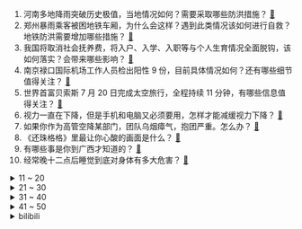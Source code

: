 1. 河南多地降雨突破历史极值，当地情况如何？需要采取哪些防洪措施？ [:link:](https://www.zhihu.com/question/473413447)
2. 郑州暴雨乘客被困地铁车厢，为什么会这样？遇到此类情况该如何进行自救？地铁防洪需要增加哪些措施？ [:link:](https://www.zhihu.com/question/473549321)
3. 我国将取消社会抚养费，将入户、入学、入职等与个人生育情况全面脱钩，该如何落实？会带来哪些影响？ [:link:](https://www.zhihu.com/question/473499702)
4. 南京禄口国际机场工作人员检出阳性 9 份，目前具体情况如何？还有哪些细节值得关注？ [:link:](https://www.zhihu.com/question/473581393)
5. 世界首富贝索斯 7 月 20 日完成太空旅行，全程持续 11 分钟，有哪些信息值得关注？ [:link:](https://www.zhihu.com/question/473476687)
6. 视力一直在下降，但是手机和电脑又必须要用，怎样才能减缓视力下降？ [:link:](https://www.zhihu.com/question/29378502)
7. 如果你作为高管空降某部门，团队乌烟瘴气，抱团严重。怎么办？ [:link:](https://www.zhihu.com/question/472664105)
8. 《还珠格格》里最让你心酸的画面是什么？ [:link:](https://www.zhihu.com/question/470316904)
9. 有哪些事是你到广西才知道的？ [:link:](https://www.zhihu.com/question/339131125)
10. 经常晚十二点后睡觉到底对身体有多大危害？ [:link:](https://www.zhihu.com/question/19632354)
<details>
<summary>11 ~ 20</summary>

11. 马上都8月份了，22考研政治你们复习到哪里了? [:link:](https://www.zhihu.com/question/472166317)
12. 有哪些高级的文案？ [:link:](https://www.zhihu.com/question/397001270)
13. 如何看待SNH48前成员於佳怡再曝和吴亦凡聊天记录，吴称「我不会去伤害一个女孩，除非只是玩的那种」？ [:link:](https://www.zhihu.com/question/473216155)
14. 如何看待中纪委点名安徽一 95 后天价游戏卡主人贪污七千万， 19 岁任职 24 岁辞职次年被刑拘？ [:link:](https://www.zhihu.com/question/473194430)
15. 是不是每个爸爸妈妈都不让小孩玩手机？ [:link:](https://www.zhihu.com/question/472979668)
16. 央视网评吴亦凡事件「把做明星的门槛提上来」，会推动事情的进展吗？对未来娱乐圈有哪些影响？ [:link:](https://www.zhihu.com/question/473457802)
17. 怎样设计一个英雄能让亚索感觉不到丝毫快乐? [:link:](https://www.zhihu.com/question/357902799)
18. 为啥买房要买大户型？ [:link:](https://www.zhihu.com/question/467557630)
19. 如果吴亦凡的收入真的有都美竹曝光的二三十亿那么多，他是否也会面临税务核查问题？ [:link:](https://www.zhihu.com/question/473059217)
20. 如何看待因举报非法采砂，陕西西乡一对夫妻遭人反复碾压致死? [:link:](https://www.zhihu.com/question/472187942)
</details>
<details>
<summary>21 ~ 30</summary>

21. 吴亦凡方再回应与都美竹争议「收到 8 封都美竹威胁口吻邮件，其未将 18 万退还」，真实性如何？ [:link:](https://www.zhihu.com/question/473560705)
22. 小 G 娜事件后多位有影响力的自媒体人曾发表类似「明星睡粉是福利」，这些言论是否助推了事情的发展？ [:link:](https://www.zhihu.com/question/473152458)
23. 河南遭遇特大暴雨，当前需要哪些援助？ [:link:](https://www.zhihu.com/question/473590772)
24. 女朋友的敏感多疑快把我逼疯了，我怎么做才好？ [:link:](https://www.zhihu.com/question/20742504)
25. 河南登封工厂爆炸，现场火光冲天，目前情况如何？事故原因是什么？ [:link:](https://www.zhihu.com/question/473347064)
26. 如何看待河南暴雨中郑州地铁被雨水倒灌？这种情况该如何避免？ [:link:](https://www.zhihu.com/question/473481846)
27. 如果要你给高中生说一句话，你最想说什么? [:link:](https://www.zhihu.com/question/464629739)
28. 国内哪个城市，夏天在家不需要开空调？ [:link:](https://www.zhihu.com/question/466495134)
29. 是什么支撑你从事一份「冷门职业」？ [:link:](https://www.zhihu.com/question/473197039)
30. 日本 ACG 作品里为何流行不介绍设定就直接展开剧情的模式？ [:link:](https://www.zhihu.com/question/473307809)
</details>
<details>
<summary>31 ~ 40</summary>

31. 有什么让人笑得停不下来的段子？ [:link:](https://www.zhihu.com/question/442478358)
32. 考研政治应该要怎么复习？ [:link:](https://www.zhihu.com/question/287567496)
33. 得到后又失去和从未得到哪个更遗憾？ [:link:](https://www.zhihu.com/question/467011481)
34. 《奇葩说》有哪些超级经典的句子？ [:link:](https://www.zhihu.com/question/46266923)
35. 我要怎么和男朋友说我家是收废品的？ [:link:](https://www.zhihu.com/question/473104039)
36. 初中生：初一成绩还可以，初二成绩突然下滑！初三还可能逆袭吗？ [:link:](https://www.zhihu.com/question/473139992)
37. 有没有踩屎感的运动鞋推荐的，用来跑步？ [:link:](https://www.zhihu.com/question/391587350)
38. 为什么非得去银行工作，被我爸说懵了，说不想去银行就是让他失望？ [:link:](https://www.zhihu.com/question/472459179)
39. 轻食，是新的智商税吗？ [:link:](https://www.zhihu.com/question/469960420)
40. 三名中国人在马里遭绑架，目前情况如何？当地局势有哪些信息值得关注？ [:link:](https://www.zhihu.com/question/472916793)
</details>
<details>
<summary>41 ~ 50</summary>

41. 如何看待重庆两坠亡幼童母亲称事件不是意外，而是蓄谋已久？从心理的角度分析，母亲的心理创伤该如何抚平？ [:link:](https://www.zhihu.com/question/472591476)
42. 你听过最惊艳的情话是什么？ [:link:](https://www.zhihu.com/question/471925678)
43. 2021 LPL 夏季赛V5 0:2 iG，如何评价这场比赛？ [:link:](https://www.zhihu.com/question/473231941)
44. 为什么战双这么良心，流水却越来越低，甚至现在只有开服时的十分之一？ [:link:](https://www.zhihu.com/question/457001778)
45. 恒大宣布将于 7 月 27 日举行董事会讨论「特别分红计划」，有哪些值得关注的信息？ [:link:](https://www.zhihu.com/question/472506402)
46. 怎样学好高中数学？ [:link:](https://www.zhihu.com/question/24190512)
47. 同事之间，哪些话千万不能说？ [:link:](https://www.zhihu.com/question/472183594)
48. 为什么有人二十左右的奶茶买起来很随意，但是看剧要充视频会员就很纠结，畏畏缩缩的不愿花钱? [:link:](https://www.zhihu.com/question/469288282)
49. 显卡选 3080ti 丐版还是 3070ti 顶级非公？ [:link:](https://www.zhihu.com/question/463239809)
50. 初一完全没心思学习，初二下才慢慢学一点，但还是想要上重高，初三努力可以吗? [:link:](https://www.zhihu.com/question/472190336)
</details><details>
<summary>bilibili</summary>

1. 2021内娱好男人颁奖典礼！恭喜吴亦凡、于晓光、华晨宇！ [:link:](//www.bilibili.com/video/BV1CP4y147NU)
2. 疯狂动物城2：热门生物鉴定 [:link:](//www.bilibili.com/video/BV1qg411M7ND)
3. 【亮记生物鉴定】网络热传生物鉴定32 [:link:](//www.bilibili.com/video/BV1Lw411975d)
4. 《网络热门科普工作者鉴定》 [:link:](//www.bilibili.com/video/BV1qb4y167JA)
5. 恶毒至极！！揭秘吴亦凡的公关手段 [:link:](//www.bilibili.com/video/BV1ab4y1672C)
6. 太悲壮！血战至最后一人！《亮剑》P3 [:link:](//www.bilibili.com/video/BV1aw411d7o7)
7. 买 瓜 大 队 [:link:](//www.bilibili.com/video/BV1CU4y137FJ)
8. 《原神》角色演示-「神里绫华：寒椿吹雪」 [:link:](//www.bilibili.com/video/BV1w44y1m79B)
9. “读评论”这可能是最后一期了，且珍惜！ [:link:](//www.bilibili.com/video/BV1tv411n7Ek)
10. 你真的了解加拿大电鳗嘛？ [:link:](//www.bilibili.com/video/BV1to4y1D7G3)
<details>
<summary>11 ~ 20</summary>

11. ⚡萨 日 朗！！！⚡ [:link:](//www.bilibili.com/video/BV15L411p7M8)
12. 花10天炸一只鸡腿？入嘴的瞬间，值了！ [:link:](//www.bilibili.com/video/BV1Xb4y1k714)
13. 尿毒症小仙唱歌挣医药费——今天已还2000元，翻唱《涛声依旧》 [:link:](//www.bilibili.com/video/BV17B4y1K7fU)
14. 《仅 粉 丝 可 见 的 纯 洁》：加拿大电鳗贞洁保卫战 [:link:](//www.bilibili.com/video/BV1o54y1n7MV)
15. 找两个互不认识的UP主，让他们强行聊天会有多尬？【尬聊01】 [:link:](//www.bilibili.com/video/BV1uL411H7jA)
16. 【义眼科普+澄清】 [:link:](//www.bilibili.com/video/BV1Wy4y1j7sD)
17. 不要“做”挑战？（第十三期）【上】 [:link:](//www.bilibili.com/video/BV1iM4y1K7DH)
18. 当年火遍全国的打鬼子游戏，真结局到底是什么？？ [:link:](//www.bilibili.com/video/BV1jv411E7fK)
19. 《致吴签》：你欠她的，拿什么来还？！ [:link:](//www.bilibili.com/video/BV1Kf4y1577j)
20. 【全网最全】20个Safari浏览器隐藏绝技，你未必全知道！！！ [:link:](//www.bilibili.com/video/BV1L64y1t7ks)
</details>
<details>
<summary>21 ~ 30</summary>

21. 如何用钢牙鲨击败雷伊！ [:link:](//www.bilibili.com/video/BV1oU4y137Ed)
22. 【时代少年团】TNT卧室僵尸游戏 [:link:](//www.bilibili.com/video/BV1Yq4y1W7sy)
23. 【STN快报第五季46】言出法随，大口四方 [:link:](//www.bilibili.com/video/BV1Tq4y1W7vM)
24. 【神经病剧场】被 玩 坏 的 泛 哥 哥 ！ [:link:](//www.bilibili.com/video/BV1dh41167Rb)
25. 不要笑挑战 [:link:](//www.bilibili.com/video/BV1VB4y1K7eL)
26. 今天，教tony老师重新做人！ [:link:](//www.bilibili.com/video/BV1NL411H7GE)
27. 可怕！不要在晚上玩这款国外的海绵宝宝游戏！ [:link:](//www.bilibili.com/video/BV1k64y1471Y)
28. 路灯下卖西瓜的父亲，看哭无数网友…… [:link:](//www.bilibili.com/video/BV1gK4y1u7nY)
29. 【泠鸢/hanser】《时光代理人》ED-翻唱，红眼睛和金眼睛的人哦都小心点 [:link:](//www.bilibili.com/video/BV19h41167ay)
30. 【内鬼对线】暑假里学校最大的谎言 [:link:](//www.bilibili.com/video/BV1Ww41197Vo)
</details>
<details>
<summary>31 ~ 40</summary>

31. 【让学】让子弹飞里的真正赢家！颠覆剧情：一个致命女人和她的逆袭暗线 [:link:](//www.bilibili.com/video/BV1uL411p73m)
32. 小伙凌晨被饿醒，花三小时自制一道大碗宽面，碳水爆炸吃太饱 [:link:](//www.bilibili.com/video/BV1EU4y1n75Q)
33. 我摊牌了！咱庵塌了！ [:link:](//www.bilibili.com/video/BV1GU4y137eA)
34. 《有点衰》原神玩家倒霉图鉴 [:link:](//www.bilibili.com/video/BV1TP4y147GE)
35. “如果高考也能拼夕夕...” [:link:](//www.bilibili.com/video/BV1yg411T7fB)
36. 《内 向 顾 客》 [:link:](//www.bilibili.com/video/BV1Wv411n7FK)
37. 软辅到底有没有用？有用！ [:link:](//www.bilibili.com/video/BV16b4y167Vt)
38. 民间小伙为了完成儿时的梦想手机拍摄原创武侠短片《五郎八卦棍》 [:link:](//www.bilibili.com/video/BV1j44y127rM)
39. 【INTO1】这才是真正的奥运喝彩曲MV｜《INTO THE FIRE》｜粉丝重置版 [:link:](//www.bilibili.com/video/BV1Xo4y1X7Xk)
40. 一盘销魂爆汁烤肉！外焦里嫩直冒油，人均30吃懵了！！ [:link:](//www.bilibili.com/video/BV1V64y1z7Gv)
</details>
<details>
<summary>41 ~ 50</summary>

41. 【4K治愈】真实存在的动漫场景，在新疆！《伊犁的童话II：鹰的国》 [:link:](//www.bilibili.com/video/BV1Hv411n7oc)
42. 麦当劳：你要是再把汉堡改成这样我就报警了！ [:link:](//www.bilibili.com/video/BV1Gy4y1T78R)
43. 一个简单的掰苹果技巧（干货） [:link:](//www.bilibili.com/video/BV1SB4y1N72k)
44. 我要酸了，我开始酸了，我已经在酸了… [:link:](//www.bilibili.com/video/BV1oo4y1X721)
45. 性教育！生死观！人生的意义，15年前的国产儿童向动画里面居然有这么深的含义，13分钟带你了解【大耳朵图图】你不知道的事情 [:link:](//www.bilibili.com/video/BV1Yw411d7od)
46. 强！狙击手3秒打断百米外牙签 [:link:](//www.bilibili.com/video/BV18h411r78m)
47. 👴和神里一起睡 [:link:](//www.bilibili.com/video/BV1Xo4y1D77q)
48. 老婆叫我搬出去，我…… [:link:](//www.bilibili.com/video/BV1Wh411r7r1)
49. 坏姐姐就这么好看吗？❤ [:link:](//www.bilibili.com/video/BV1KP4y147PZ)
50. 敢  杀  我  的  马 [:link:](//www.bilibili.com/video/BV1a64y1z75j)
</details>
<details>
<summary>51 ~ 60</summary>

51. 试吃宁夏夜市美食！美国人第一次吃羊头竟差点吐了？ [:link:](//www.bilibili.com/video/BV1ZX4y1F7y1)
52. 绑 架 代 替 购 买 [:link:](//www.bilibili.com/video/BV1jq4y1W7tm)
53. 卖瓜老板无伤通关刘华强 [:link:](//www.bilibili.com/video/BV1vU4y137Ti)
54. 【苏运莹X《九九八十一》】鬼马唱腔，诠释西游众生相！ [:link:](//www.bilibili.com/video/BV1Bv411n7kV)
55. 这个视频主要是面对hr恶意甩锅的回应，希望大家都能跟我一样勇敢一点，不要害怕对谈，整理语言跟逻辑强有力进行回击 [:link:](//www.bilibili.com/video/BV1vf4y1j7mB)
56. 全球唯一米其林 百万小电视 一口咬下去我的号还在吗 [:link:](//www.bilibili.com/video/BV1jM4y1K765)
57. 九岁的我还没有读书，在家给弟弟沏奶粉 [:link:](//www.bilibili.com/video/BV1H64y1z7hs)
58. 自制不锈钢游玩背包 [:link:](//www.bilibili.com/video/BV1eP4y147q5)
59. 被盗视频后，冒充我的人说我是假的，还把我举报了？ [:link:](//www.bilibili.com/video/BV1tB4y1N7yx)
60. 牙签？！！电影中牙签的妙用！每一次出现都很亮眼！ [:link:](//www.bilibili.com/video/BV1Gv411E7iR)
</details>
<details>
<summary>61 ~ 70</summary>

61. 《可露希尔的秘密档案》07话：非常看重共事者的贸易站！ [:link:](//www.bilibili.com/video/BV1Xf4y1L7rF)
62. 【乐正绫V5 Dark】世末歌者（你绝对不敢相信这是虚拟歌姬）「Cotton」 [:link:](//www.bilibili.com/video/BV1564y1z7mM)
63. 只要我不尴尬，尴尬的就是别人！ [:link:](//www.bilibili.com/video/BV1Ug411T72T)
64. 三句话心甘情愿让兄弟打地铺 [:link:](//www.bilibili.com/video/BV1JM4y1K7T4)
65. 军 备 竞 赛 [:link:](//www.bilibili.com/video/BV1wv411n77W)
66. 当所有生物和玩家都长得完全一致，无法分辨！ [:link:](//www.bilibili.com/video/BV1eg411M7kh)
67. ♥  医   者   仁   心  ♥ [:link:](//www.bilibili.com/video/BV1a64y1z7nm)
68. 救命！实验室里竟造出人形大鼠！ [:link:](//www.bilibili.com/video/BV1Qb4y1k7DD)
69. B站，我来了！ [:link:](//www.bilibili.com/video/BV1D64y1s7N5)
70. 华农兄弟：摘点兄弟家的桃子，顺便钓一下鱼，再抓只兔子来烤 [:link:](//www.bilibili.com/video/BV1C54y1n7hd)
</details>
<details>
<summary>71 ~ 80</summary>

71. 华生走吧，我有新助手了。 [:link:](//www.bilibili.com/video/BV1nv411E7fM)
72. 你们真以为老板会用这么多蓝莓炒冰淇淋？ [:link:](//www.bilibili.com/video/BV1NL411H7iP)
73. 当我的世界石头全部消失？！ [:link:](//www.bilibili.com/video/BV15q4y1W7yS)
74. 现在用牙签写字还有人点赞吗？ [:link:](//www.bilibili.com/video/BV1dq4y1W7dW)
75. 有山朗读：《扬州慢·淮左名都》 [:link:](//www.bilibili.com/video/BV1Af4y1j73d)
76. 西沙群岛是赶海界的天花板，满地都是海鲜，漠叔科普被海鸟围攻 [:link:](//www.bilibili.com/video/BV1eg411M7cR)
77. 13年前汶川地震时“素全法师”连破三戒，最终救千人！108罗汉诞生罗汉寺 [:link:](//www.bilibili.com/video/BV1Rw411d74W)
78. 【方舟小剧场】兜帽下面是什么 [:link:](//www.bilibili.com/video/BV1x54y1n7Vm)
79. 诱骗欺压？女网红爆锤吴X凡，揭露明星选秀另类招聘乱象【牛顿】 [:link:](//www.bilibili.com/video/BV1Sh41167fe)
80. 课 堂 请 勿 对 对 子【第二季2】写给抑郁的诗 [:link:](//www.bilibili.com/video/BV1NV411s75y)
</details>
<details>
<summary>81 ~ 90</summary>

81. 从罗密欧的角度唱Love Story [:link:](//www.bilibili.com/video/BV1kM4y1K7bk)
82. 我是不是搞笑视频发太多了？ [:link:](//www.bilibili.com/video/BV1Yq4y1H7qE)
83. 厨师长教你：“鸡蛋下饭菜”的三种做法，咸鲜微辣，拌饭拌面很赞 [:link:](//www.bilibili.com/video/BV1A64y1x7Fa)
84. 大概全站的人都会被推送到这个视频吧。。吧， [:link:](//www.bilibili.com/video/BV1YV411H73n)
85. 三句话，让全村人都变成了18亿人类的光 [:link:](//www.bilibili.com/video/BV1Yb4y1k7Tj)
86. 吴亦凡。你还记得我吗？ [:link:](//www.bilibili.com/video/BV1Ub4y167kU)
87. 世界级街舞大神Hilty & Bosch来了！极具感染力锁舞表演《Scream - Usher》 [:link:](//www.bilibili.com/video/BV1sh411674c)
88. 厉害了！我国医生完成全球首例无缺血心脏移植 [:link:](//www.bilibili.com/video/BV15y4y1T7BU)
89. 你的手机充电为什么变慢了？实测22台几乎全部翻车【新评科技】 [:link:](//www.bilibili.com/video/BV1aw411d7Me)
90. 后来才发现，王宝强领奖这段话说的全是对的! [:link:](//www.bilibili.com/video/BV1PP4y147k3)
</details>
<details>
<summary>91 ~ 100</summary>

91. 中国的诸神之战！神话史上最大的战争，中国神话体系完全解析【炎黄篇】下 [:link:](//www.bilibili.com/video/BV1iP4y147EV)
92. 加高温一周猝死700人，中国5年碳减排近2成 [:link:](//www.bilibili.com/video/BV1sv411n7BK)
93. 又有傻子，但我不说是谁 [:link:](//www.bilibili.com/video/BV1nL411H7dx)
94. 童 心 未 泯 [:link:](//www.bilibili.com/video/BV1pv411n7WS)
95. 恶 性 竞 争 [:link:](//www.bilibili.com/video/BV1j64y1t7Kc)
96. 大海退潮后，大庆赶海遇到了很少见的大海葵，一碰就往沙子里跑 [:link:](//www.bilibili.com/video/BV1254y1n7T7)
97. 我们曾经感情很好，直到我们玩了这个游戏: ) [:link:](//www.bilibili.com/video/BV1X54y1n74R)
98. 未 卜 先 知 [:link:](//www.bilibili.com/video/BV11M4y1K7xG)
99. 93 吴亦凡都美竹:200万补偿加十年牢饭? 事件全记录懒人包 Ringo姐姐 [:link:](//www.bilibili.com/video/BV1v54y1E7w3)
100. 云南消防提醒您：吃菌要三熟 [:link:](//www.bilibili.com/video/BV1jb4y1k7up)
</details></details>